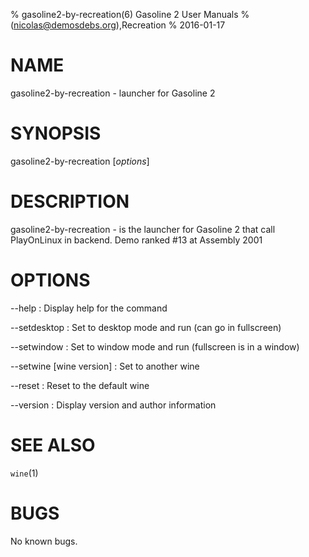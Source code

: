 % gasoline2-by-recreation(6) Gasoline 2 User Manuals
%  (nicolas@demosdebs.org),Recreation
% 2016-01-17

# NAME
gasoline2-by-recreation - launcher for Gasoline 2

# SYNOPSIS
gasoline2-by-recreation [*options*]

# DESCRIPTION
gasoline2-by-recreation - is the launcher for Gasoline 2 that call PlayOnLinux in backend.
Demo ranked #13 at Assembly 2001

# OPTIONS
\--help
:   Display help for the command

\--setdesktop
:   Set to desktop mode and run (can go in fullscreen)

\--setwindow
:   Set to window mode and run (fullscreen is in a window)

\--setwine [wine version]
:   Set to another wine

\--reset
:   Reset to the default wine

\--version
:   Display version and author information

# SEE ALSO
`wine`(1)

# BUGS
No known bugs.
